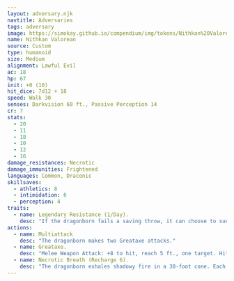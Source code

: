 ```yaml
---
layout: adversary.njk
navtitle: Adversaries
tags: adversary
image: https://simokay.github.io/compendium/img/tokens/Nithkan%20Valorean.webp
name: Nithkan Valorean
source: Custom
type: humanoid
size: Medium
alignment: Lawful Evil
ac: 18
hp: 67
init: +0 (10)
hit_dice: 7d12 + 18
speed: Walk 30
senses: Darkvision 60 ft., Passive Perception 14
cr: 7
stats:
  - 20
  - 11
  - 18
  - 10
  - 12
  - 16
damage_resistances: Necrotic
damage_immunities: Frightened
languages: Common, Draconic
skillsaves:
  - athletics: 8
  - intimidation: 6
  - perception: 4
traits:
  - name: Legendary Resistance (1/Day).
    desc: "If the dragonborn fails a saving throw, it can choose to succeed instead."
actions:
  - name: Multiattack
    desc: "The dragonborn makes two Greataxe attacks."
  - name: Greataxe.
    desc: "Melee Weapon Attack: +8 to hit, reach 5 ft., one target. Hit: 11 (1d12 + 5) slashing damage plus 13 (3d8) necrotic damage."
  - name: Necrotic Breath (Recharge 6).
    desc: "The dragonborn exhales shadowy fire in a 30-foot cone. Each creature in that area must make a DC 15 Wisdom saving throw. On a failed save, the creature takes 36 (8d8) necrotic damage and is frightened of the dragonborn for 1 minute. On a successful save, the creature takes half as much damage and isn't frightened. A frightened creature can repeat the saving throw at end of each of its turns, ending the effect on itself on a success."
---
```

